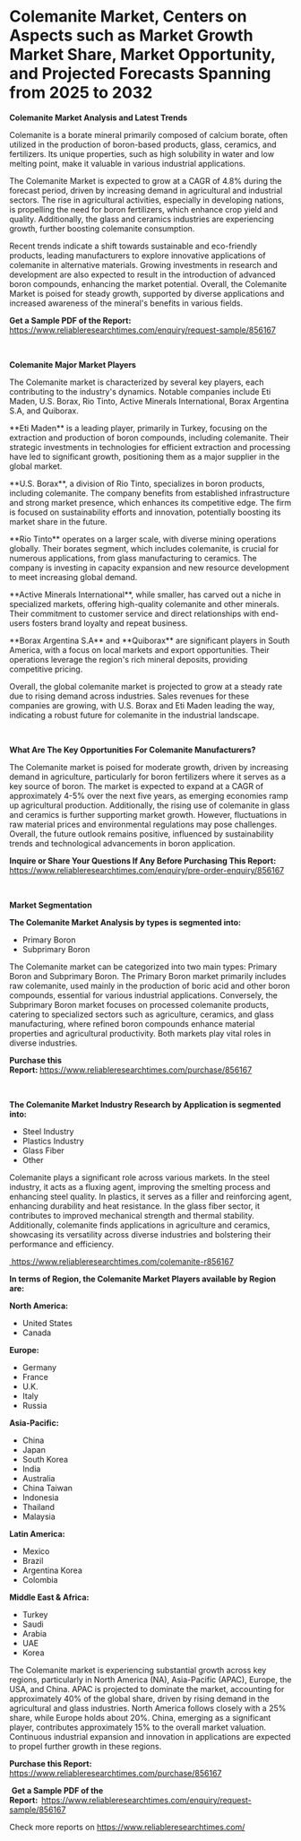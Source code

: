 <p><h1>Colemanite Market, Centers on Aspects such as Market Growth Market Share, Market Opportunity, and Projected Forecasts Spanning from 2025 to 2032</h1></p><p><strong>Colemanite Market Analysis and Latest Trends</strong></p>
<p><p>Colemanite is a borate mineral primarily composed of calcium borate, often utilized in the production of boron-based products, glass, ceramics, and fertilizers. Its unique properties, such as high solubility in water and low melting point, make it valuable in various industrial applications.</p><p>The Colemanite Market is expected to grow at a CAGR of 4.8% during the forecast period, driven by increasing demand in agricultural and industrial sectors. The rise in agricultural activities, especially in developing nations, is propelling the need for boron fertilizers, which enhance crop yield and quality. Additionally, the glass and ceramics industries are experiencing growth, further boosting colemanite consumption.</p><p>Recent trends indicate a shift towards sustainable and eco-friendly products, leading manufacturers to explore innovative applications of colemanite in alternative materials. Growing investments in research and development are also expected to result in the introduction of advanced boron compounds, enhancing the market potential. Overall, the Colemanite Market is poised for steady growth, supported by diverse applications and increased awareness of the mineral's benefits in various fields.</p></p>
<p><strong>Get a Sample PDF of the Report:&nbsp;</strong> <a href="https://www.reliableresearchtimes.com/enquiry/request-sample/856167?utm_campaign=3252&utm_medium=2&utm_source=Github&utm_content=ia&utm_term=31032025&utm_id=colemanite">https://www.reliableresearchtimes.com/enquiry/request-sample/856167</a></p>
<p>&nbsp;</p>
<p><strong>Colemanite Major Market Players</strong></p>
<p><p>The Colemanite market is characterized by several key players, each contributing to the industry's dynamics. Notable companies include Eti Maden, U.S. Borax, Rio Tinto, Active Minerals International, Borax Argentina S.A, and Quiborax. </p><p>**Eti Maden** is a leading player, primarily in Turkey, focusing on the extraction and production of boron compounds, including colemanite. Their strategic investments in technologies for efficient extraction and processing have led to significant growth, positioning them as a major supplier in the global market.</p><p>**U.S. Borax**, a division of Rio Tinto, specializes in boron products, including colemanite. The company benefits from established infrastructure and strong market presence, which enhances its competitive edge. The firm is focused on sustainability efforts and innovation, potentially boosting its market share in the future.</p><p>**Rio Tinto** operates on a larger scale, with diverse mining operations globally. Their borates segment, which includes colemanite, is crucial for numerous applications, from glass manufacturing to ceramics. The company is investing in capacity expansion and new resource development to meet increasing global demand.</p><p>**Active Minerals International**, while smaller, has carved out a niche in specialized markets, offering high-quality colemanite and other minerals. Their commitment to customer service and direct relationships with end-users fosters brand loyalty and repeat business.</p><p>**Borax Argentina S.A** and **Quiborax** are significant players in South America, with a focus on local markets and export opportunities. Their operations leverage the region's rich mineral deposits, providing competitive pricing.</p><p>Overall, the global colemanite market is projected to grow at a steady rate due to rising demand across industries. Sales revenues for these companies are growing, with U.S. Borax and Eti Maden leading the way, indicating a robust future for colemanite in the industrial landscape.</p></p>
<p>&nbsp;</p>
<p><strong>What Are The Key Opportunities For Colemanite Manufacturers?</strong></p>
<p><p>The Colemanite market is poised for moderate growth, driven by increasing demand in agriculture, particularly for boron fertilizers where it serves as a key source of boron. The market is expected to expand at a CAGR of approximately 4-5% over the next five years, as emerging economies ramp up agricultural production. Additionally, the rising use of colemanite in glass and ceramics is further supporting market growth. However, fluctuations in raw material prices and environmental regulations may pose challenges. Overall, the future outlook remains positive, influenced by sustainability trends and technological advancements in boron application.</p></p>
<p><strong>Inquire or Share Your Questions If Any Before Purchasing This Report:</strong> <a href="https://www.reliableresearchtimes.com/enquiry/pre-order-enquiry/856167?utm_campaign=3252&utm_medium=2&utm_source=Github&utm_content=ia&utm_term=31032025&utm_id=colemanite">https://www.reliableresearchtimes.com/enquiry/pre-order-enquiry/856167</a></p>
<p>&nbsp;</p>
<p><strong>Market Segmentation</strong></p>
<p><strong>The Colemanite Market Analysis by types is segmented into:</strong></p>
<p><ul><li>Primary Boron</li><li>Subprimary Boron</li></ul></p>
<p><p>The Colemanite market can be categorized into two main types: Primary Boron and Subprimary Boron. The Primary Boron market primarily includes raw colemanite, used mainly in the production of boric acid and other boron compounds, essential for various industrial applications. Conversely, the Subprimary Boron market focuses on processed colemanite products, catering to specialized sectors such as agriculture, ceramics, and glass manufacturing, where refined boron compounds enhance material properties and agricultural productivity. Both markets play vital roles in diverse industries.</p></p>
<p><strong>Purchase this Report:&nbsp;</strong><a href="https://www.reliableresearchtimes.com/purchase/856167?utm_campaign=3252&utm_medium=2&utm_source=Github&utm_content=ia&utm_term=31032025&utm_id=colemanite">https://www.reliableresearchtimes.com/purchase/856167</a></p>
<p>&nbsp;</p>
<p><strong>The Colemanite Market Industry Research by Application is segmented into:</strong></p>
<p><ul><li>Steel Industry</li><li>Plastics Industry</li><li>Glass Fiber</li><li>Other</li></ul></p>
<p><p>Colemanite plays a significant role across various markets. In the steel industry, it acts as a fluxing agent, improving the smelting process and enhancing steel quality. In plastics, it serves as a filler and reinforcing agent, enhancing durability and heat resistance. In the glass fiber sector, it contributes to improved mechanical strength and thermal stability. Additionally, colemanite finds applications in agriculture and ceramics, showcasing its versatility across diverse industries and bolstering their performance and efficiency.</p></p>
<p><a href="https://www.reliableresearchtimes.com/colemanite-r856167?utm_campaign=3252&utm_medium=2&utm_source=Github&utm_content=ia&utm_term=31032025&utm_id=colemanite">&nbsp;https://www.reliableresearchtimes.com/colemanite-r856167</a></p>
<p><strong>In terms of Region, the Colemanite Market Players available by Region are:</strong></p>
<p>
    <p> <strong> North America: </strong>
        <ul>
            <li>United States</li>
            <li>Canada</li>
        </ul>
        </p> 
    <p> <strong> Europe: </strong>
        <ul>
            <li>Germany</li>
            <li>France</li>
            <li>U.K.</li>
            <li>Italy</li>
            <li>Russia</li>
        </ul>
        </p> 
    <p> <strong> Asia-Pacific: </strong>
        <ul>
            <li>China</li>
            <li>Japan</li>
            <li>South Korea</li>
            <li>India</li>
            <li>Australia</li>
            <li>China Taiwan</li>
            <li>Indonesia</li>
            <li>Thailand</li>
            <li>Malaysia</li>
        </ul>
        </p> 
    <p> <strong> Latin America: </strong>
        <ul>
            <li>Mexico</li>
            <li>Brazil</li>
            <li>Argentina Korea</li>
            <li>Colombia</li>
        </ul>
        </p> 
    <p> <strong> Middle East & Africa: </strong>
        <ul>
            <li>Turkey</li>
            <li>Saudi</li>
            <li>Arabia</li>
            <li>UAE</li>
            <li>Korea</li>
        </ul>
    </p>
    </p>
<p><p>The Colemanite market is experiencing substantial growth across key regions, particularly in North America (NA), Asia-Pacific (APAC), Europe, the USA, and China. APAC is projected to dominate the market, accounting for approximately 40% of the global share, driven by rising demand in the agricultural and glass industries. North America follows closely with a 25% share, while Europe holds about 20%. China, emerging as a significant player, contributes approximately 15% to the overall market valuation. Continuous industrial expansion and innovation in applications are expected to propel further growth in these regions.</p></p>
<p><strong>Purchase this Report: </strong><a href="https://www.reliableresearchtimes.com/purchase/856167?utm_campaign=3252&utm_medium=2&utm_source=Github&utm_content=ia&utm_term=31032025&utm_id=colemanite">https://www.reliableresearchtimes.com/purchase/856167</a></p>
<p>&nbsp;<strong>Get a Sample PDF of the Report:&nbsp;&nbsp;</strong><a href="https://www.reliableresearchtimes.com/enquiry/request-sample/856167?utm_campaign=3252&utm_medium=2&utm_source=Github&utm_content=ia&utm_term=31032025&utm_id=colemanite">https://www.reliableresearchtimes.com/enquiry/request-sample/856167</a></p>
<p><strong></strong></p>
<p>Check more reports on <a href="https://www.reliableresearchtimes.com/?utm_campaign=3252&utm_medium=2&utm_source=Github&utm_content=ia&utm_term=31032025&utm_id=colemanite">https://www.reliableresearchtimes.com/</a></p>